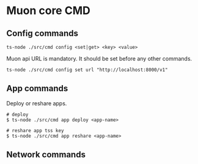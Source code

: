 # Muon core CMD

## Config commands
    ts-node ./src/cmd config <set|get> <key> <value>
Muon api URL is mandatory. It should be set before any other commands.

    ts-node ./src/cmd config set url "http://localhost:8000/v1"
    
## App commands
Deploy or reshare apps.

    # deploy
    $ ts-node ./src/cmd app deploy <app-name>
    
    # reshare app tss key
    $ ts-node ./src/cmd app reshare <app-name>

## Network commands
